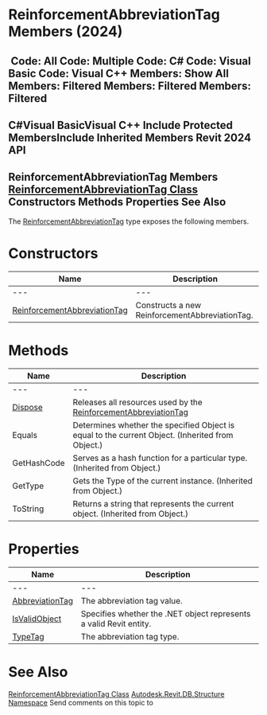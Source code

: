 # ReinforcementAbbreviationTag Members (2024)

﻿
 Code: All Code: Multiple Code: C# Code: Visual Basic Code: Visual C++  Members: Show All Members: Filtered Members: Filtered Members: Filtered   
---  
C#Visual BasicVisual C++
Include Protected MembersInclude Inherited Members
Revit 2024 API  
---  
ReinforcementAbbreviationTag Members  
[ReinforcementAbbreviationTag Class](bf71dcbf-bb5b-07db-9711-e901b109b8e2.md "ReinforcementAbbreviationTag Class") Constructors Methods Properties See Also  
---  
The [ReinforcementAbbreviationTag](bf71dcbf-bb5b-07db-9711-e901b109b8e2.md "ReinforcementAbbreviationTag Class") type exposes the following members.
# Constructors
| Name | Description |
| --- | --- |
| --- | --- | --- |
| [ReinforcementAbbreviationTag](d8e95931-b9d6-2cd2-b5c2-fffea3a1fdfe.md "ReinforcementAbbreviationTag Constructor") | Constructs a new ReinforcementAbbreviationTag. |

# Methods
| Name | Description |
| --- | --- |
| --- | --- | --- |
| [Dispose](5685c58a-4cb2-8eeb-e274-88332ac4f76a.md "Dispose Method") | Releases all resources used by the [ReinforcementAbbreviationTag](bf71dcbf-bb5b-07db-9711-e901b109b8e2.md "ReinforcementAbbreviationTag Class") |
| Equals | Determines whether the specified Object is equal to the current Object. (Inherited from Object.) |
| GetHashCode | Serves as a hash function for a particular type.  (Inherited from Object.) |
| GetType | Gets the Type of the current instance. (Inherited from Object.) |
| ToString | Returns a string that represents the current object. (Inherited from Object.) |

# Properties
| Name | Description |
| --- | --- |
| --- | --- | --- |
| [AbbreviationTag](0ced5f7c-5a01-fbcb-3f18-3c5a4a68430e.md "AbbreviationTag Property") | The abbreviation tag value. |
| [IsValidObject](0a4ac474-2d59-3ab3-0ebd-7f04a8c20b72.md "IsValidObject Property") | Specifies whether the .NET object represents a valid Revit entity. |
| [TypeTag](f5554812-879c-0255-23f0-d2fabd1a3772.md "TypeTag Property") | The abbreviation tag type. |

# See Also
[ReinforcementAbbreviationTag Class](bf71dcbf-bb5b-07db-9711-e901b109b8e2.md "ReinforcementAbbreviationTag Class")
[Autodesk.Revit.DB.Structure Namespace](d586b341-f687-9d90-e96d-255806b7d4fc.md "Autodesk.Revit.DB.Structure Namespace")
Send comments on this topic to 